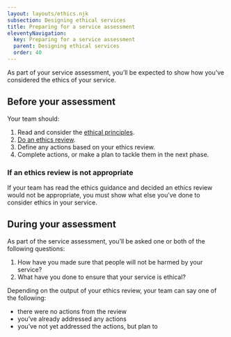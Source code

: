 ```yaml
---
layout: layouts/ethics.njk
subsection: Designing ethical services
title: Preparing for a service assessment
eleventyNavigation:
  key: Preparing for a service assessment
  parent: Designing ethical services
  order: 40
---
```


As part of your service assessment, you’ll be expected to show how you’ve considered the ethics of your service.

## Before your assessment

Your team should:

1. Read and consider the [ethical principles](/ethics/principles/).
2. [Do an ethics review](/ethics/review/).
3. Define any actions based on your ethics review.
4. Complete actions, or make a plan to tackle them in the next phase.

### If an ethics review is not appropriate

If your team has read the ethics guidance and decided an ethics review would not be appropriate, you must show what else you’ve done to consider ethics in your service.

## During your assessment

As part of the service assessment, you’ll be asked one or both of the following questions:

1. How have you made sure that people will not be harmed by your service?
2. What have you done to ensure that your service is ethical?

Depending on the output of your ethics review, your team can say one of the following:

- there were no actions from the review
- you’ve already addressed any actions  
- you’ve not yet addressed the actions, but plan to
